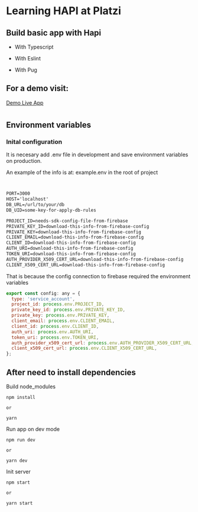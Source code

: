 # Learning HAPI at Platzi

## Build basic app with Hapi

- With Typescript

- With Eslint

- With Pug

## For a demo visit:

[Demo Live App](https://hapi-demo-gus.herokuapp.com/)

#

## Environment variables

### Inital configuration

It is necesary add .env file in development and save environment variables on production.

An example of the info is at:
example.env in the root of project

```txt


PORT=3000
HOST='localhost'
DB_URL=/url/to/your/db
DB_UID=some-key-for-apply-db-rules

PROJECT_ID=needs-sdk-config-file-from-firebase
PRIVATE_KEY_ID=download-this-info-from-firebase-config
PRIVATE_KEY=download-this-info-from-firebase-config
CLIENT_EMAIL=download-this-info-from-firebase-config
CLIENT_ID=download-this-info-from-firebase-config
AUTH_URI=download-this-info-from-firebase-config
TOKEN_URI=download-this-info-from-firebase-config
AUTH_PROVIDER_X509_CERT_URL=download-this-info-from-firebase-config
CLIENT_X509_CERT_URL=download-this-info-from-firebase-config

```

That is because the config connection to firebase required the environment variables

```js
export const config: any = {
  type: 'service_account',
  project_id: process.env.PROJECT_ID,
  private_key_id: process.env.PRIVATE_KEY_ID,
  private_key: process.env.PRIVATE_KEY,
  client_email: process.env.CLIENT_EMAIL,
  client_id: process.env.CLIENT_ID,
  auth_uri: process.env.AUTH_URI,
  token_uri: process.env.TOKEN_URI,
  auth_provider_x509_cert_url: process.env.AUTH_PROVIDER_X509_CERT_URL,
  client_x509_cert_url: process.env.CLIENT_X509_CERT_URL,
};
```

## After need to install dependencies

Build node_modules

```
npm install

or

yarn
```

Run app on dev mode

```
npm run dev

or

yarn dev
```

Init server

```
npm start

or

yarn start
```
